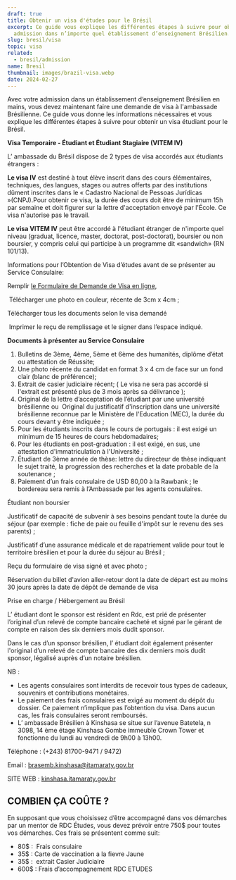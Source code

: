 ```yaml
---
draft: true
title: Obtenir un visa d'études pour le Brésil
excerpt: Ce guide vous explique les différentes étapes à suivre pour obtenir une
  admission dans n’importe quel établissement d’enseignement Brésilien.
slug: bresil/visa
topic: visa
related:
  - bresil/admission
name: Bresil
thumbnail: images/brazil-visa.webp
date: 2024-02-27
---
```

Avec votre admission dans un établissement d‘enseignement Brésilien en mains, vous devez maintenant faire une demande de visa à l'ambassade Brésilienne. Ce guide vous donne les informations nécessaires et vous explique les différentes étapes à suivre pour obtenir un visa étudiant pour le Brésil.

**Visa Temporaire - Étudiant et Étudiant Stagiaire (VITEM IV)** 

L’ ambassade du Brésil dispose de 2 types de visa accordés aux étudiants étrangers : 

**Le visa IV** est destiné à tout élève inscrit dans des cours élémentaires, techniques, des langues, stages ou autres offerts par des institutions dûment inscrites dans le « Cadastro Nacional de Pessoas Jurídicas »(CNPJ).Pour obtenir ce visa, la durée des cours doit être de minimum 15h  par semaine et doit figurer sur la lettre d'acceptation envoyé par l'École. Ce visa n'autorise pas le travail.

**Le visa VITEM IV** peut être accordé à l'étudiant étranger de n'importe quel niveau (graduat, licence, master, doctorat, post-doctorat), boursier ou non boursier, y compris celui qui participe à un programme dit «sandwich» (RN 101/13).

Informations pour l’Obtention de Visa d’études avant de se présenter au Service Consulaire:

Remplir [le Formulaire de Demande de Visa en ligne](https://formulario-mre.serpro.gov.br/sci/pages/web/ui/#/requerimento), 

 Télécharger une photo en couleur, récente de 3cm x 4cm ;

Télécharger tous les documents selon le visa demandé

 Imprimer le reçu de remplissage et le signer dans l’espace indiqué.   

**Documents à présenter au Service Consulaire**

1. Bulletins de 3ème, 4ème, 5ème et 6ème des humanités, diplôme d’état ou attestation de Réussite;
2. Une photo récente du candidat en format 3 x 4 cm de face sur un fond clair (blanc de préférence);
3. Extrait de casier judiciaire récent; ( Le visa ne sera pas accordé si l'extrait est présenté plus de 3 mois après sa délivrance );
4. Original de la lettre d’acceptation de l’étudiant par une université brésilienne ou  Original du justificatif d'inscription dans une université brésilienne reconnue par le Ministère de l'Education (MEC), la durée du cours devant y être indiquée ;
5. Pour les étudiants inscrits dans le cours de portugais : il est exigé un minimum de 15 heures de cours hebdomadaires; 
6. Pour les étudiants en post-graduation : il est exigé, en sus, une attestation d'immatriculation à l'Université ;
7. Étudiant de 3ème année de thèse: lettre du directeur de thèse indiquant le sujet traité, la progression des recherches et la date probable de la soutenance ;
8. Paiement d’un frais consulaire de USD 80,00 à la Rawbank ; le bordereau sera remis à l’Ambassade par les agents consulaires.

Étudiant non boursier

Justificatif de capacité de subvenir à ses besoins pendant toute la durée du séjour (par exemple : fiche de paie ou feuille d'impôt sur le revenu des ses parents) ;

Justificatif d’une assurance médicale et de rapatriement valide pour tout le territoire brésilien et pour la durée du séjour au Brésil ;

Reçu du formulaire de visa signé et avec photo ;

Réservation du billet d'avion aller-retour dont la date de départ est au moins 30 jours après la date de dépôt de demande de visa

Prise en charge / Hébergement au Brésil 

L’ étudiant dont le sponsor est résident en Rdc, est prié de présenter l’original d’un relevé de compte bancaire cacheté et signé par le gérant de compte en raison des six derniers mois dudit sponsor. 

Dans le cas d’un sponsor brésilien, l’ étudiant doit également présenter l'original d’un relevé de compte bancaire des dix derniers mois dudit sponsor, légalisé auprès d’un notaire brésilien.

NB :

* Les agents consulaires sont interdits de recevoir tous types de cadeaux, souvenirs et contributions monétaires. 
* Le paiement des frais consulaires est exigé au moment du dépôt du dossier. Ce paiement n’implique pas l’obtention du visa. Dans aucun cas, les frais consulaires seront remboursés. 
* L’ ambassade Brésilien à Kinshasa se situe sur l’avenue Batetela, n 3098, 14 ème étage Kinshasa Gombe immeuble Crown Tower et fonctionne du lundi au vendredi de 9h00 à 13h00.

Téléphone : (+243) 81700-9471 / 9472) 

Email : brasemb.kinshasa@itamaraty.gov.br

SITE WEB : [kinshasa.itamaraty.gov.br](http://kinshasa.itamaraty.gov.br/) 

## COMBIEN ÇA COÛTE ? 

En supposant que vous choisissez d’être accompagné dans vos démarches par un mentor de RDC Études, vous devez prévoir entre 750$ pour toutes vos démarches. Ces frais se présentent comme suit:

* 80$ :  Frais consulaire
* 35$ : Carte de vaccination a la fievre Jaune  
* 35$ :  extrait Casier Judiciaire
* 600$ : Frais d’accompagnement RDC ETUDES